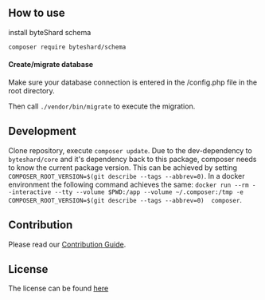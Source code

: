 ## How to use

install byteShard schema

`composer require byteshard/schema`

#### Create/migrate database
Make sure your database connection is entered in the /config.php file in the root directory.

Then call `./vendor/bin/migrate` to execute the migration.


## Development

Clone repository, execute `composer update`. Due to the dev-dependency to `byteshard/core` and it's dependency back to this package, composer needs to know the current package version. This can be achieved by setting `COMPOSER_ROOT_VERSION=$(git describe --tags --abbrev=0)`. In a docker environment the following command achieves the same: `docker run --rm --interactive --tty --volume $PWD:/app --volume ~/.composer:/tmp -e COMPOSER_ROOT_VERSION=$(git describe --tags --abbrev=0)  composer`.


## Contribution

Please read our [Contribution Guide](CONTRIBUTE.md).

## License

The license can be found [here](LICENSE)